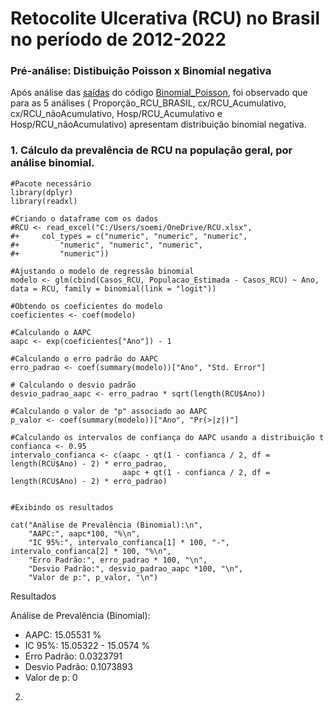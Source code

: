 # Retocolite Ulcerativa (RCU) no Brasil no período de 2012-2022

### Pré-análise: Distibuição Poisson x Binomial negativa
Após análise das [saídas](https://github.com/soemilia/epi_aapc/blob/main/RCU/Binomial_Poisson_Sa%C3%ADda) do código [Binomial_Poisson](https://github.com/soemilia/epi_aapc/blob/main/RCU/Binomial_Poisson), foi observado que para as 5 análises ( Proporção_RCU_BRASIL, cx/RCU_Acumulativo, cx/RCU_nãoAcumulativo, Hosp/RCU_Acumulativo e Hosp/RCU_nãoAcumulativo) apresentam distribuição binomial negativa.


### 1. Cálculo da prevalência de RCU na população geral, por análise binomial.
   
```
#Pacote necessário
library(dplyr)
library(readxl)

#Criando o dataframe com os dados
#RCU <- read_excel("C:/Users/soemi/OneDrive/RCU.xlsx", 
#+     col_types = c("numeric", "numeric", "numeric", 
#+         "numeric", "numeric", "numeric", 
#+         "numeric"))

#Ajustando o modelo de regressão binomial
modelo <- glm(cbind(Casos_RCU, Populacao_Estimada - Casos_RCU) ~ Ano, data = RCU, family = binomial(link = "logit"))

#Obtendo os coeficientes do modelo
coeficientes <- coef(modelo)

#Calculando o AAPC
aapc <- exp(coeficientes["Ano"]) - 1

#Calculando o erro padrão do AAPC
erro_padrao <- coef(summary(modelo))["Ano", "Std. Error"]

# Calculando o desvio padrão
desvio_padrao_aapc <- erro_padrao * sqrt(length(RCU$Ano))

#Calculando o valor de "p" associado ao AAPC
p_valor <- coef(summary(modelo))["Ano", "Pr(>|z|)"]

#Calculando os intervalos de confiança do AAPC usando a distribuição t
confianca <- 0.95
intervalo_confianca <- c(aapc - qt(1 - confianca / 2, df = length(RCU$Ano) - 2) * erro_padrao,
                         aapc + qt(1 - confianca / 2, df = length(RCU$Ano) - 2) * erro_padrao)


#Exibindo os resultados

cat("Análise de Prevalência (Binomial):\n",
    "AAPC:", aapc*100, "%\n", 
    "IC 95%:", intervalo_confianca[1] * 100, "-", intervalo_confianca[2] * 100, "%\n",
    "Erro Padrão:", erro_padrao * 100, "\n",
    "Desvio Padrão:", desvio_padrao_aapc *100, "\n",
    "Valor de p:", p_valor, "\n")
```


Resultados

Análise de Prevalência (Binomial):
* AAPC: 15.05531 %
* IC 95%: 15.05322 - 15.0574 %
* Erro Padrão: 0.0323791 
* Desvio Padrão: 0.1073893 
* Valor de p: 0 


 2. 
